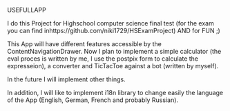 USEFULLAPP

I do this Project for Highschool computer science final test (for the exam you can find inhttps://github.com/niki1729/HSExamProject) AND for FUN ;)

This App will have different features accessible by the ContentNavigationDrawer. Now I plan to implement a simple calculator (the eval proces is written by me, I use the postpix form to calculate the expresseion), a converter and TicTacToe against a bot (written by myself).

In the future I will implement other things.

In addition, I will like to implement i18n library to change easily the language of the App (English, German, French and probably Russian).